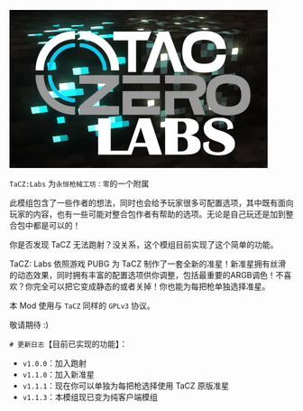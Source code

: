 ![image](src/main/resources/logo.png)

`TaCZ:Labs` 为`永恒枪械工坊：零`的一个附属

此模组包含了一些作者的想法，同时也会给予玩家很多可配置选项，其中既有面向玩家的内容，也有一些可能对整合包作者有帮助的选项。无论是自己玩还是加到整合包中都是可以的！

你是否发现 TaCZ 无法跑射？没关系，这个模组目前实现了这个简单的功能。

TaCZ: Labs 依照游戏 PUBG 为 TaCZ 制作了一套全新的准星！新准星拥有丝滑的动态效果，同时拥有丰富的配置选项供你调整，包括最重要的ARGB调色！不喜欢？你完全可以把它变成静态的或者关掉！你也能为每把枪单独选择准星。

本 Mod 使用与 `TaCZ` 同样的 `GPLv3` 协议。

敬请期待 :)

`# 更新日志`【目前已实现的功能】：

- `v1.0.0`：加入跑射
- `v1.1.0`：加入新准星
- `v1.1.1`：现在你可以单独为每把枪选择使用 TaCZ 原版准星
- `v1.1.3`：本模组现已变为纯客户端模组